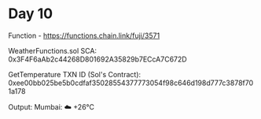# Day 10


Function - https://functions.chain.link/fuji/3571

WeatherFunctions.sol SCA: 0x3F4F6aAb2c44268D801692A35829b7ECcA7C672D

GetTemperature TXN ID (Sol's Contract): 0xee00bb025be5b0cdfaf35028554377773054f98c646d198d777c3878f701a178

Output: Mumbai: ☁️ +26°C